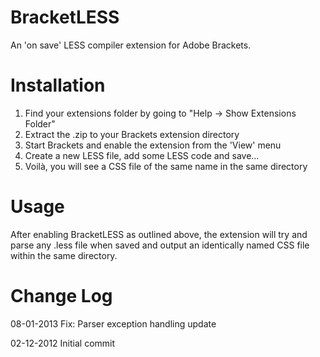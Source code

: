 ﻿BracketLESS
===========

An 'on save' LESS compiler extension for Adobe Brackets.

Installation
============

1. Find your extensions folder by going to "Help -> Show Extensions Folder"
2. Extract the .zip to your Brackets extension directory
3. Start Brackets and enable the extension from the 'View' menu
4. Create a new LESS file, add some LESS code and save...
5. Voilà, you will see a CSS file of the same name in the  same directory

Usage
=====

After enabling BracketLESS as outlined above, the extension will try and 
parse any .less file when saved and output an identically named CSS file 
within the same directory.

Change Log
==========

08-01-2013 Fix: Parser exception handling update

02-12-2012 Initial commit